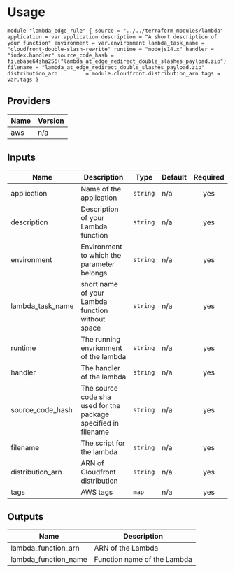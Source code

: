 # Usage

`
module "lambda_edge_rule" {
  source = "../../terraform_modules/lambda"
  application = var.application
  description = "A short description of your function"
  environment = var.environment
  lambda_task_name = "cloudfront-double-slash-rewrite"
  runtime = "nodejs14.x"
  handler = "index.handler"
  source_code_hash = filebase64sha256("lambda_at_edge_redirect_double_slashes_payload.zip")
  filename = "lambda_at_edge_redirect_double_slashes_payload.zip"
  distribution_arn         = module.cloudfront.distribution_arn
  tags = var.tags
}
`



## Providers

| Name | Version |
|------|---------|
| aws | n/a |

## Inputs

| Name | Description | Type | Default | Required |
|------|-------------|------|---------|:--------:|
| application | Name of the application | `string` | n/a | yes |
| description | Description of your Lambda function | `string` | n/a | yes |
| environment | Environment to which the parameter belongs | `string` | n/a | yes |
| lambda_task_name | short name of your Lambda function without space | `string` | n/a | yes |
| runtime | The running envrionment of the lambda | `string` | n/a | yes |
| handler | The handler of the lambda | `string` | n/a | yes |
| source\_code\_hash | The source code sha used for the package specified in filename | `string` | n/a | yes |
| filename | The script for the lambda | `string` | n/a | yes |
| distribution\_arn | ARN of Cloudfront distribution | `string` | n/a | yes |
| tags | AWS tags | `map` | n/a | yes |

## Outputs

| Name | Description |
|------|-------------|
| lambda\_function\_arn | ARN of the Lambda |
| lambda\_function\_name | Function name of the Lambda |
